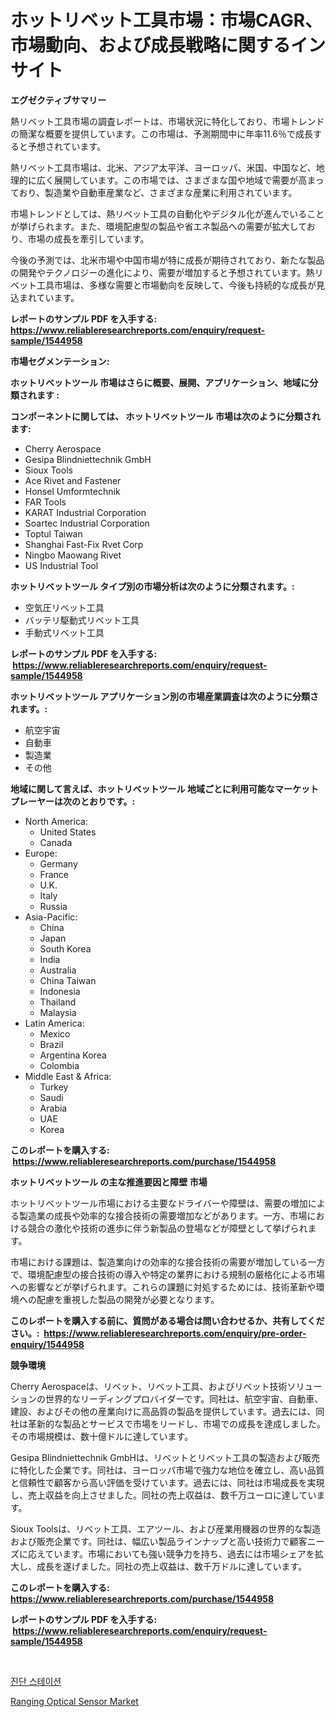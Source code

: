 <p><h1>ホットリベット工具市場：市場CAGR、市場動向、および成長戦略に関するインサイト</h1></p><p><strong>エグゼクティブサマリー</strong></p>
<p><p>熱リベット工具市場の調査レポートは、市場状況に特化しており、市場トレンドの簡潔な概要を提供しています。この市場は、予測期間中に年率11.6％で成長すると予想されています。</p><p>熱リベット工具市場は、北米、アジア太平洋、ヨーロッパ、米国、中国など、地理的に広く展開しています。この市場では、さまざまな国や地域で需要が高まっており、製造業や自動車産業など、さまざまな産業に利用されています。</p><p>市場トレンドとしては、熱リベット工具の自動化やデジタル化が進んでいることが挙げられます。また、環境配慮型の製品や省エネ製品への需要が拡大しており、市場の成長を牽引しています。</p><p>今後の予測では、北米市場や中国市場が特に成長が期待されており、新たな製品の開発やテクノロジーの進化により、需要が増加すると予想されています。熱リベット工具市場は、多様な需要と市場動向を反映して、今後も持続的な成長が見込まれています。</p></p>
<p><strong>レポートのサンプル PDF を入手する: <a href="https://www.reliableresearchreports.com/enquiry/request-sample/1544958">https://www.reliableresearchreports.com/enquiry/request-sample/1544958</a></strong></p>
<p><strong>市場セグメンテーション:</strong></p>
<p><strong> ホットリベットツール 市場はさらに概要、展開、アプリケーション、地域に分類されます :</strong></p>
<p><strong>コンポーネントに関しては、 ホットリベットツール 市場は次のように分類されます: &nbsp;</strong></p>
<p><ul><li>Cherry Aerospace</li><li>Gesipa Blindniettechnik GmbH</li><li>Sioux Tools</li><li>Ace Rivet and Fastener</li><li>Honsel Umformtechnik</li><li>FAR Tools</li><li>KARAT Industrial Corporation</li><li>Soartec Industrial Corporation</li><li>Toptul Taiwan</li><li>Shanghai Fast-Fix Rvet Corp</li><li>Ningbo Maowang Rivet</li><li>US Industrial Tool</li></ul></p>
<p><strong> ホットリベットツール タイプ別の市場分析は次のように分類されます。:</strong></p>
<p><ul><li>空気圧リベット工具</li><li>バッテリ駆動式リベット工具</li><li>手動式リベット工具</li></ul></p>
<p><strong>レポートのサンプル PDF を入手する: &nbsp;<a href="https://www.reliableresearchreports.com/enquiry/request-sample/1544958">https://www.reliableresearchreports.com/enquiry/request-sample/1544958</a></strong></p>
<p><strong> ホットリベットツール アプリケーション別の市場産業調査は次のように分類されます。:</strong></p>
<p><ul><li>航空宇宙</li><li>自動車</li><li>製造業</li><li>その他</li></ul></p>
<p><strong>地域に関して言えば、ホットリベットツール 地域ごとに利用可能なマーケットプレーヤーは次のとおりです。:</strong></p>
<p><ul>
    <li>
        North America:
        <ul>
            <li>United States</li>
            <li>Canada</li>
        </ul>
    </li>
    <li>
        Europe:
        <ul>
            <li>Germany</li>
            <li>France</li>
            <li>U.K.</li>
            <li>Italy</li>
            <li>Russia</li>
        </ul>
    </li>
    <li>
        Asia-Pacific:
        <ul>
            <li>China</li>
            <li>Japan</li>
            <li>South Korea</li>
            <li>India</li>
            <li>Australia</li>
            <li>China Taiwan</li>
            <li>Indonesia</li>
            <li>Thailand</li>
            <li>Malaysia</li>
        </ul>
    </li>
    <li>
        Latin America:
        <ul>
            <li>Mexico</li>
            <li>Brazil</li>
            <li>Argentina Korea</li>
            <li>Colombia</li>
        </ul>
    </li>
    <li>
        Middle East & Africa:
        <ul>
            <li>Turkey</li>
            <li>Saudi</li>
            <li>Arabia</li>
            <li>UAE</li>
            <li>Korea</li>
        </ul>
    </li>
    </ul></p>
<p><strong>このレポートを購入する: &nbsp;<a href="https://www.reliableresearchreports.com/purchase/1544958">https://www.reliableresearchreports.com/purchase/1544958</a></strong></p>
<p><strong>ホットリベットツール の主な推進要因と障壁 市場</strong></p>
<p><p>ホットリベットツール市場における主要なドライバーや障壁は、需要の増加による製造業の成長や効率的な接合技術の需要増加などがあります。一方、市場における競合の激化や技術の進歩に伴う新製品の登場などが障壁として挙げられます。</p><p>市場における課題は、製造業向けの効率的な接合技術の需要が増加している一方で、環境配慮型の接合技術の導入や特定の業界における規制の厳格化による市場への影響などが挙げられます。これらの課題に対処するためには、技術革新や環境への配慮を重視した製品の開発が必要となります。</p></p>
<p><strong>このレポートを購入する前に、質問がある場合は問い合わせるか、共有してください。:&nbsp; <a href="https://www.reliableresearchreports.com/enquiry/pre-order-enquiry/1544958">https://www.reliableresearchreports.com/enquiry/pre-order-enquiry/1544958</a></strong></p>
<p><strong>競争環境</strong></p>
<p><p>Cherry Aerospaceは、リベット、リベット工具、およびリベット技術ソリューションの世界的なリーディングプロバイダーです。同社は、航空宇宙、自動車、建設、およびその他の産業向けに高品質の製品を提供しています。過去には、同社は革新的な製品とサービスで市場をリードし、市場での成長を達成しました。その市場規模は、数十億ドルに達しています。</p><p>Gesipa Blindniettechnik GmbHは、リベットとリベット工具の製造および販売に特化した企業です。同社は、ヨーロッパ市場で強力な地位を確立し、高い品質と信頼性で顧客から高い評価を受けています。過去には、同社は市場成長を実現し、売上収益を向上させました。同社の売上収益は、数千万ユーロに達しています。</p><p>Sioux Toolsは、リベット工具、エアツール、および産業用機器の世界的な製造および販売企業です。同社は、幅広い製品ラインナップと高い技術力で顧客ニーズに応えています。市場においても強い競争力を持ち、過去には市場シェアを拡大し、成長を遂げました。同社の売上収益は、数千万ドルに達しています。</p></p>
<p><strong>このレポートを購入する: &nbsp; <a href="https://www.reliableresearchreports.com/purchase/1544958">https://www.reliableresearchreports.com/purchase/1544958</a></strong></p>
<p><strong>レポートのサンプル PDF を入手する: &nbsp;<a href="https://www.reliableresearchreports.com/enquiry/request-sample/1544958">https://www.reliableresearchreports.com/enquiry/request-sample/1544958</a></strong><strong></strong></p>
<p>&nbsp;</p>
<p><p><a href="https://github.com/royErdmtyan906778/Market-Research-Report-List-1/blob/main/920205012774.md">진단 스테이션</a></p><p><a href="https://github.com/kathiaseamanalvaradovlprc2h/Market-Research-Report-List-1/blob/main/ranging-optical-sensor-market.md">Ranging Optical Sensor Market</a></p></p>